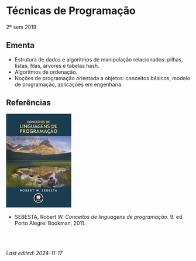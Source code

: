 # Técnicas de Programação

2º sem 2019

## Ementa

- Estrutura de dados e algoritmos de manipulação relacionados: pilhas, listas, filas, árvores e tabelas hash. 
- Algoritmos de ordenação. 
- Noções de programação orientada a objetos: conceitos básicos, modelo de programação, aplicações em engenharia.

## Referências

![](img/sebesta.jpg)

- SEBESTA, Robert W. *Conceitos de linguagens de programação*. 9. ed. Porto Alegre: Bookman, 2011.


<br><br><br>*Last edited: 2024-11-17*
